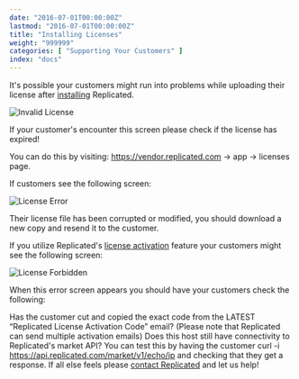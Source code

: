 ```yaml
---
date: "2016-07-01T00:00:00Z"
lastmod: "2016-07-01T00:00:00Z"
title: "Installing Licenses"
weight: "999999"
categories: [ "Supporting Your Customers" ]
index: "docs"
---
```


It's possible your customers might run into problems while uploading their license after
[installing](/docs/distributing-an-application/installing-via-script/) Replicated.

![Invalid License](/images/post-screens/license-not-valid.png)

If your customer's encounter this screen please check if the license has expired!

You can do this by visiting:
https://vendor.replicated.com -> app -> licenses page.

If customers see the following screen:

![License Error](/images/post-screens/license-error.png)

Their license file has been corrupted or modified, you should download a new copy and resend it to
the customer.

If you utilize Replicated's [license activation](/docs/kb/supporting-your-customers/two-factor-licenses/) feature your customers might see the following screen:

![License Forbidden](/images/post-screens/license-forbidden.png)

When this error screen appears you should have your customers check the following:

Has the customer cut and copied the exact code from the LATEST “Replicated License Activation Code”
email? (Please note that Replicated can send multiple activation emails)
Does this host still have connectivity to Replicated's market API? You can test this by having the
customer curl -i https://api.replicated.com/market/v1/echo/ip and checking that they get a response.
If all else feels please [contact Replicated](https://support.replicated.com/hc/en-us/requests/new)
and let us help!
